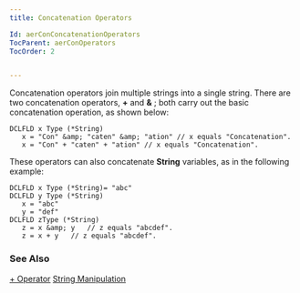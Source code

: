 ```yaml
---
title: Concatenation Operators

Id: aerConConcatenationOperators
TocParent: aerConOperators
TocOrder: 2


---
```


Concatenation operators join multiple strings into a single string. There are two concatenation operators, **+** and **&amp;** ; both carry out the basic concatenation operation, as shown below: 

```
DCLFLD x Type (*String) 
   x = "Con" &amp; "caten" &amp; "ation" // x equals "Concatenation". 
   x = "Con" + "caten" + "ation" // x equals "Concatenation".
```

These operators can also concatenate **String** variables, as in the following example: 

```
DCLFLD x Type (*String)= "abc" 
DCLFLD y Type (*String)
   x = "abc"
   y = "def"  
DCLFLD zType (*String)
   z = x &amp; y   // z equals "abcdef".
   z = x + y   // z equals "abcdef".
```

### See Also
[+ Operator](Plus_Operator.html)
[String Manipulation](aerConManipulatingStrings.html) 
